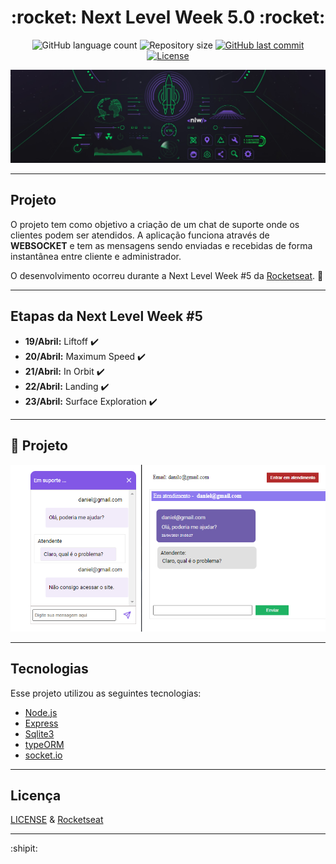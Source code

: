 <h1 align="center">
  :rocket: Next Level Week 5.0 :rocket:
</h1>

<p align="center">
  <img alt="GitHub language count" src="https://img.shields.io/github/languages/count/estanho/next-level-week-5.0">

  <img alt="Repository size" src="https://img.shields.io/github/repo-size/estanho/next-level-week-5.0">
  
  <a href="https://github.com/estanho/next-level-week-5.0/commits/master">
    <img alt="GitHub last commit" src="https://img.shields.io/github/last-commit/estanho/next-level-week-5.0">
  </a>
  <a href="https://github.com/estanho/next-level-week-5.0/blob/master/LICENSE">
    <img alt="License" src="https://img.shields.io/badge/license-MIT-brightgreen">
  </a>
</p>


<p align="center">
  <img src="github/logo.jpg">
</p>

---

## Projeto
O projeto tem como objetivo a criação de um chat de suporte onde os clientes podem ser atendidos. A aplicação funciona através de **WEBSOCKET**  e tem as mensagens sendo enviadas e recebidas de forma instantânea entre cliente e administrador. 

O desenvolvimento ocorreu durante a Next Level Week #5 da [Rocketseat](https://rocketseat.com.br/). :rocket:
<br>

---
## Etapas da Next Level Week #5

- **19/Abril:** Liftoff :heavy_check_mark:
- **20/Abril:** Maximum Speed :heavy_check_mark:
- **21/Abril:** In Orbit :heavy_check_mark:
- **22/Abril:** Landing :heavy_check_mark:
- **23/Abril:** Surface Exploration :heavy_check_mark:

---

## :pushpin: Projeto
<p align="center">
  <img src="github/chat.png">
</p>

---
## Tecnologias

Esse projeto utilizou as seguintes tecnologias:

- [Node.js](https://nodejs.org/en/)
- [Express](https://expressjs.com/pt-br/)
- [Sqlite3](https://www.npmjs.com/package/sqlite3)
- [typeORM](https://typeorm.io/#/)
- [socket.io](https://socket.io/)

---
## Licença

[LICENSE](LICENSE) & [Rocketseat](https://rocketseat.com.br/)

---
:shipit: